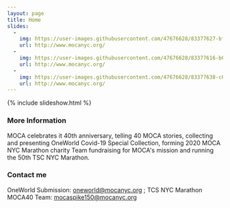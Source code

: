 ```yaml
---
layout: page
title: Home  
slides:
  -
    img: https://user-images.githubusercontent.com/47676628/83377627-bf09b700-a408-11ea-9ba6-6df690305d35.jpg
    url: http://www.mocanyc.org/
  -
    img: https://user-images.githubusercontent.com/47676628/83377616-b0230480-a408-11ea-850a-50599e50c664.jpg
    url: http://www.mocanyc.org/
  -
    img: https://user-images.githubusercontent.com/47676628/83377638-c630c500-a408-11ea-9a82-bef0a7c060ca.jpg
    url: http://www.mocanyc.org/
---
```


{% include slideshow.html %}

### More Information

MOCA celebrates it 40th anniversary, telling 40 MOCA stories, collecting and presenting OneWorld Covid-19 Special Collection, forming 2020 MOCA NYC Marathon charity Team fundraising for MOCA's mission and running the 50th TSC NYC Marathon.

### Contact me

OneWorld Submission:
[oneworld@mocanyc.org](mailto:oneworld@mocanyc.org)
; TCS NYC Marathon MOCA40 Team:
[mocaspike150@mocanyc.org](mailto:mocaspike150@mocanyc.org)
